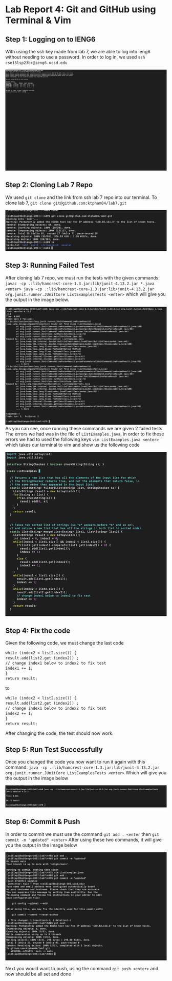 # Lab Report 4: Git and GitHub using Terminal & Vim

## Step 1: Logging on to IENG6
With using the ssh key made from lab 7, we are able to log into ieng6 without needing to use a password. In order to log in, we used `ssh cse15lsp23bc@ieng6.ucsd.edu`

![Image](ieng.png)

## Step 2: Cloning Lab 7 Repo
We used `git clone` and the link from ssh lab 7 repo into our terminal. To clone lab 7, `git clone git@github.com:ktpham04/lab7.git`

![Image](clone.png)

## Step 3: Running Failed Test
After cloning lab 7 repo, we must run the tests with the given commands: `javac -cp .:lib/hamcrest-core-1.3.jar:lib/junit-4.13.2.jar *.java <enter> java -cp .:lib/hamcrest-core-1.3.jar:lib/junit-4.13.2.jar org.junit.runner.JUnitCore ListExamplesTests <enter>` which will give you the output in the image below.

![Image](failed.png)
As you can see, once running these commands we are given 2 failed tests
The errors we had was in the file of `ListExamples.java`, in order to fix these errors we had to used the following keys `vim ListExamples.java <enter>` which takes our terminal to vim and show us the following code

![Image](code.png)

## Step 4: Fix the code
Given the following code, we must change the last code 
```
while (index2 < list2.size()) {
result.add(list2.get (index2)) ;
// change index1 below to index2 to fix test
index1 += 1;
}
return result;
```
to
```
while (index2 < list2.size()) {
result.add(list2.get (index2)) ;
// change index1 below to index2 to fix test
index2 += 1;
}
return result;
```
After changing the code, the test should now work.

## Step 5: Run Test Successfully
Once you changed the code you now want to run it again with this command: `java -cp .:lib/hamcrest-core-1.3.jar:lib/junit-4.13.2.jar org.junit.runner.JUnitCore ListExamplesTests <enter>`
Which will give you the output in the image below

![Image](ttest.png)

## Step 6: Commit & Push
In order to commit we must use the command `git add . <enter` then `git commit -m "updated" <enter>`
After using these two commands, it will give you the output in the image below

![Image](com.png)

Next you would want to push, using the command `git push <enter>` and now should be all set and done
